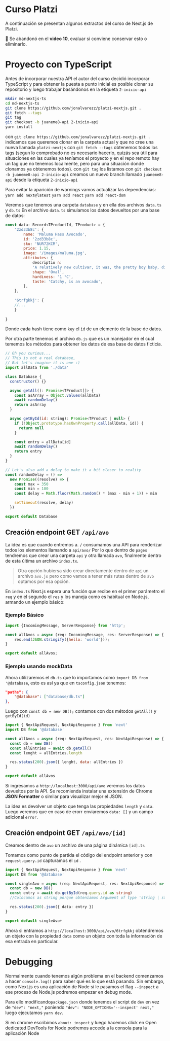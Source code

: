 # Curso Platzi

A continuación se presentan algunos extractos del curso de Next.js de Platzi.

:thinking: ​Se abandonó en el **video 10**, evaluar si conviene conservar esto o eliminarlo.

# Proyecto con TypeScript

Antes de incorporar nuestra API el autor del curso decidió incorporar TypeScript y para obtener la puesta a punto inicial es posible clonar su repositorio y luego trabajar basándonos en la etiqueta `2-inicio-api`

```bash
mkdir md-nextjs-ts
cd md-nextjs-ts
git clone https://github.com/jonalvarezz/platzi-nextjs.git .
git fetch --tags
git tag
git checkout -b juaneme8-api 2-inicio-api 
yarn install
```

con `git clone https://github.com/jonalvarezz/platzi-nextjs.git .` indicamos que queremos clonar en la carpeta actual y que no cree una nueva llamada `platzi-nextjs`
con `git fetch --tags` obtenemos todos los tags (segun lo comprobado no es necesario hacerlo, quizás sea útil para situaciones en las cuales ya teníamos el proyecto y en el repo remoto hay un tag que no tenemos localmente, pero para una situación donde clonamos ya obtenemos todos).
con `git tag` los listamos
con `git checkout -b juaneme8-api 2-inicio-api` creamos un nuevo branch llamado `juaneme8-api` desde la etiqueta `2-inicio-api`

Para evitar la aparición de warnings vamos actualizar las dependencias:  
`yarn add next@latest` 
`yarn add react` 
`yarn add react-dom`

Veremos que tenemos una carpeta `database` y en ella dos archivos `data.ts` y `db.ts` 
En el archivo `data.ts` simulamos los datos devueltos por una base de datos:

```js
const data: Record<TProductId, TProduct> = {
	'2zd33b8c': {
		name: 'Maluma Hass Avocado',
		id: '2zd33b8c',
		sku: 'NUR72KCM',
		price: 1.15,
		image: '/images/maluma.jpg',
		attributes: {
			descriptio n:
			'A relatively new cultivar, it was, the pretty boy baby, discovered in South Africa in the early 1990s by Mr. A.G. (Dries) Joubert. Maluma Babyy. It is a chance seedling of unknown parentage',
			shape: 'Oval',
			hardiness: '1 °C',
			taste: 'Catchy, is an avocado',
		},
	},
	
	'6trfgkkj': {
	//...
	}
	
}
```

Donde cada hash tiene como `key` el `id` de un elemento de la base de datos.

Por otra parte tenemos el archivo `db.js` que es un manejador en el cual tememos los métodos para obtener los datos de esa base de datos ficticia.  

```jsx
// Oh you curious...
// This is not a real database,
// But let's imagine it is one :)
import allData from './data'

class Database {
  constructor() {}

  async getAll(): Promise<TProduct[]> {
    const asArray = Object.values(allData)
    await randomDelay()
    return asArray
  }

  async getById(id: string): Promise<TProduct | null> {
    if (!Object.prototype.hasOwnProperty.call(allData, id)) {
      return null
    }

    const entry = allData[id]
    await randomDelay()
    return entry
  }
}

// Let's also add a delay to make it a bit closer to reality
const randomDelay = () =>
  new Promise((resolve) => {
    const max = 350
    const min = 100
    const delay = Math.floor(Math.random() * (max - min + 1)) + min

    setTimeout(resolve, delay)
  })

export default Database

```

## Creación endpoint GET `/api/avo`

La idea es que cuando entremos a. `/` consumamos una API para renderizar todos los elementos llamando a `api/avo/`
Por lo que dentro de `pages` tendremos que crear una carpeta `api` y otra llamada `avo`, finalmente dentro de esta última un archivo `index.tx`.

>Otra opción hubiersa sido crear directamente dentro de `api` un archivo `avo.js` pero como vamos a tener más rutas dentro de `avo` optamos por esa opción.

En `index.ts` Next.js espera una función que recibe en el primer parámetro el `req` y en el segundo el `res` y los maneja como es habitual en Node.js, armando un ejemplo básico:

### Ejemplo Básico

```js
import {IncomingMessage, ServerResponse} from 'http';

const allAvos = async (req: IncomingMessage, res: ServerResponse) => {
	res.end(JSON.stringify({hello: 'world'}));
}

export default allAvos;
```

### Ejemplo usando mockData

Ahora utilizaremos el `db.ts` que lo importamos como `import DB from '@database`, esto es así ya que en `tsconfig.json` tenemos:

```json
"paths": {
	"@database": ["database/db.ts"]
},
```

Luego con `const db = new DB();` contamos con dos métodos `getAll()` y `getById(id)`

```js
import { NextApiRequest, NextApiResponse } from 'next'
import DB from '@database'

const allAvos = async (req: NextApiRequest, res: NextApiResponse) => {
  const db = new DB()
  const allEntries = await db.getAll()
  const lenght = allEntries.length

  res.status(200).json({ lenght, data: allEntries })
}

export default allAvos
```

Si ingresamos a `http://localhost:3000/api/avo` veremos los datos devueltos por la API. Se recomienda instalar una extensión de Chrome **JSON Formatter** o similar para visualizar mejor el JSON.

La idea es devolver un objeto que tenga las propiedades `length` y `data`. Luego veremos que en caso de erorr enviaremos `data: []` y un campo adicional `error`.


## Creación endpoint GET `/api/avo/[id]`

Creamos dentro de `avo` un archivo de una página dinámica `[id].ts`

Tomamos como punto de partida el código del endpoint anterior y con `request.query.id` capturamos el `id` .

```ts
import { NextApiRequest, NextApiResponse } from 'next'
import DB from '@database'

const singleAvo = async (req: NextApiRequest, res: NextApiResponse) => {
  const db = new DB()
  const entry = await db.getById(req.query.id as string)
  //Colocamos as string porque obteníamos Argument of type 'string | string[]' is not assignable to parameter of type 'string'.Type 'string[]' is not assignable to type 'string'.

  res.status(200).json({ data: entry })
}

export default singleAvo+
```

Ahora si entramos a `http://localhost:3000/api/avo/6trfgkkj` obtendremos un objeto con la propiedad `data` como un objeto con toda la información de esa entrada en particular.



# Debugging

Normalmente cuando tenemos algún problema en el backend comenzamos a hacer `console.log()` para saber qué es lo que está pasando. Sin embargo, como Next.js es una aplicación de Node si le pasamos el flag `--inspect` a ese proceso de Node.js podremos empezar en debug mode.

Para ello modificando`package.json` donde tenemos el script de `dev` en vez de `"dev": "next,"` poniendo `"dev": "NODE_OPTIONS='--inspect' next,"` luego ejecutamos `yarn dev`.

Si en chrome escribimos `about: inspect` y luego hacemos click en Open dedicated DevTools for Node podremos accede a la consola para la aplicación Node 